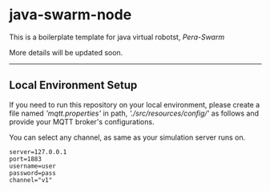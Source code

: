 
# java-swarm-node

This is a boilerplate template for java virtual robotst, *Pera-Swarm*

More details will be updated soon.

---

## Local Environment Setup

If you need to run this repository on your local environment,
please create a file named *'mqtt.properties'* in path, *'./src/resources/config/'*
as follows and provide your MQTT broker's configurations.

You can select any channel, as same as your simulation server runs on.

```
server=127.0.0.1
port=1883
username=user
password=pass
channel="v1"
```
